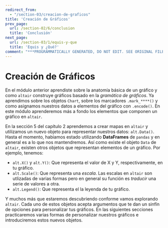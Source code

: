 ```yaml
---
redirect_from:
  - "/section-03/creacion-de-graficos"
title: 'Creación de Gráficos'
prev_page:
  url: /section-02/6/conclusion
  title: 'Conclusión'
next_page:
  url: /section-03/1/equis-y-que
  title: 'Equis y ¿Qué?'
comment: "***PROGRAMMATICALLY GENERATED, DO NOT EDIT. SEE ORIGINAL FILES IN /content***"
---
```

Creación de Gráficos
====================

En el módulo anterior aprendiste sobre la anatomía básica de un gráfico y como `altair` construye gráficos basado en la _gramática de gráficos_. Ya aprendimos sobre los objetos `Chart`, sobre los marcadores `.mark_****()` y como asignamos nuestros datos a elementos del gráfico con `.encode()`.  En este módulo aprenderemos más a fondo los elementos que componen un gráfico en `altair`. 

En la sección 5 del capítulo 2 aprendemos a crear mapas en `altair` y utilizamos un nuevo objeto para representar nuestros datos: `alt.Data()`. Hasta el momento, habiamos estado utilizando __DataFrames__ de `pandas` y en general es a lo que nos mantendremos. Así como existe el objeto `Data` de `altair`, existen otros objetos que representan elementos de un gráfico. Por ejemplo, tenemos:

* `alt.X()` y `alt.Y()`: Que representa el valor de X y Y, respectivamente, en tu gráfico.
* `alt.Scale()`: Que representa una _escala_. Las escalas en `altair` son utlizadas de varias formas pero en general su función es _traducir_ una serie de valores a otra. 
* `alt.Legend()`: Que representa el la leyenda de tu gráfico.

Y muchos más que estaremos descubriendo conforme vamos explorando `altair`. Cada uno de estos objetos acepta argumentos que te dan un sinfín de opciones para personalizar tus gráficos. En las siguientes secciones practicaremos varias formas de personalizar nuestros gráficos e introduciremos estos nuevos objetos.